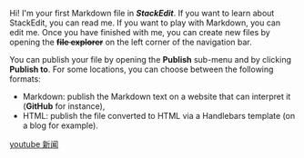Hi! I'm your first Markdown file in ***StackEdit***. If you want to learn about StackEdit, you can read me. If you want to play with Markdown, you can edit me. Once you have finished with me, you can create new files by opening the **~~file explorer~~** on the left corner of the navigation bar.

You can publish your file by opening the **Publish** sub-menu and by clicking **Publish to**. For some locations, you can choose between the following formats:

- Markdown: publish the Markdown text on a website that can interpret it (**GitHub** for instance),
- HTML: publish the file converted to HTML via a Handlebars template (on a blog for example).

[youtube 新闻](https://www.youtube.com/live/ORAJKVq_Z7s?si=DqCr4feZXDnz76_o)
